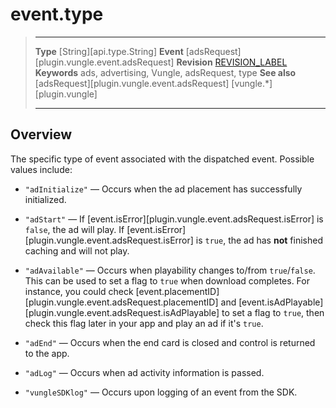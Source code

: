 # event.type

> --------------------- ------------------------------------------------------------------------------------------
> __Type__              [String][api.type.String]
> __Event__             [adsRequest][plugin.vungle.event.adsRequest]
> __Revision__          [REVISION_LABEL](REVISION_URL)
> __Keywords__          ads, advertising, Vungle, adsRequest, type
> __See also__			[adsRequest][plugin.vungle.event.adsRequest]
>						[vungle.*][plugin.vungle]
> --------------------- ------------------------------------------------------------------------------------------

## Overview

The specific type of event associated with the dispatched event. Possible values include:

* `"adInitialize"` &mdash; Occurs when the ad placement has successfully initialized.

* `"adStart"` &mdash; If [event.isError][plugin.vungle.event.adsRequest.isError] is `false`, the ad will play. If [event.isError][plugin.vungle.event.adsRequest.isError] is `true`, the ad has __not__ finished caching and will not play.

* `"adAvailable"` &mdash; Occurs when playability changes to/from `true`/`false`. This can be used to set a flag to `true` when download completes. For instance, you could check [event.placementID][plugin.vungle.event.adsRequest.placementID] and [event.isAdPlayable][plugin.vungle.event.adsRequest.isAdPlayable] to set a flag to `true`, then check this flag later in your app and play an ad if it's `true`.

* `"adEnd"` &mdash; Occurs when the end card is closed and control is returned to the app.

* `"adLog"` &mdash; Occurs when ad activity information is passed.

* `"vungleSDKlog"` &mdash; Occurs upon logging of an event from the SDK.
